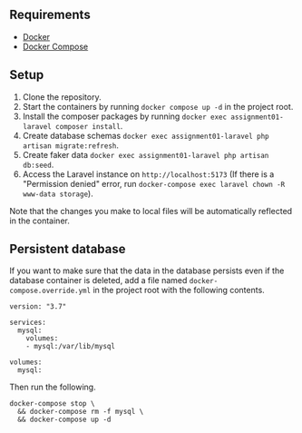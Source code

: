 ## Requirements

- [Docker](https://docs.docker.com/install)
- [Docker Compose](https://docs.docker.com/compose/install)

## Setup

1. Clone the repository.
2. Start the containers by running `docker compose up -d` in the project root.
3. Install the composer packages by running `docker exec assignment01-laravel composer install`.
4. Create database schemas `docker exec assignment01-laravel php artisan migrate:refresh`.
5. Create faker data `docker exec assignment01-laravel php artisan db:seed`.
6. Access the Laravel instance on `http://localhost:5173` (If there is a "Permission denied" error, run `docker-compose exec laravel chown -R www-data storage`).

Note that the changes you make to local files will be automatically reflected in the container.

## Persistent database

If you want to make sure that the data in the database persists even if the database container is deleted, add a file named `docker-compose.override.yml` in the project root with the following contents.

```
version: "3.7"

services:
  mysql:
    volumes:
    - mysql:/var/lib/mysql

volumes:
  mysql:
```

Then run the following.

```
docker-compose stop \
  && docker-compose rm -f mysql \
  && docker-compose up -d
```
